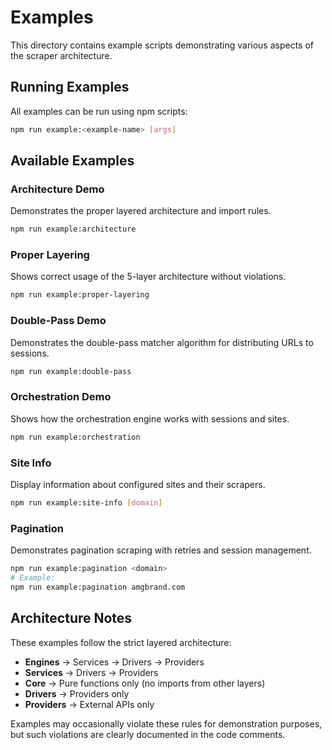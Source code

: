 # Examples

This directory contains example scripts demonstrating various aspects of the scraper architecture.

## Running Examples

All examples can be run using npm scripts:

```bash
npm run example:<example-name> [args]
```

## Available Examples

### Architecture Demo
Demonstrates the proper layered architecture and import rules.
```bash
npm run example:architecture
```

### Proper Layering
Shows correct usage of the 5-layer architecture without violations.
```bash
npm run example:proper-layering
```

### Double-Pass Demo
Demonstrates the double-pass matcher algorithm for distributing URLs to sessions.
```bash
npm run example:double-pass
```

### Orchestration Demo
Shows how the orchestration engine works with sessions and sites.
```bash
npm run example:orchestration
```

### Site Info
Display information about configured sites and their scrapers.
```bash
npm run example:site-info [domain]
```

### Pagination
Demonstrates pagination scraping with retries and session management.
```bash
npm run example:pagination <domain>
# Example:
npm run example:pagination amgbrand.com
```

## Architecture Notes

These examples follow the strict layered architecture:
- **Engines** → Services → Drivers → Providers
- **Services** → Drivers → Providers  
- **Core** → Pure functions only (no imports from other layers)
- **Drivers** → Providers only
- **Providers** → External APIs only

Examples may occasionally violate these rules for demonstration purposes, but such violations are clearly documented in the code comments.